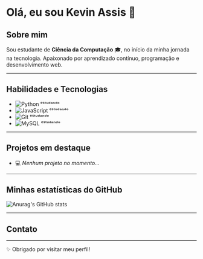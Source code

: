 # Olá, eu sou Kevin Assis 👋

## Sobre mim
Sou estudante de **Ciência da Computação** 🎓, no início da minha jornada na tecnologia. Apaixonado por aprendizado contínuo, programação e desenvolvimento web.

---

## Habilidades e Tecnologias
- ![Python](https://img.shields.io/badge/-Python-3776AB?style=flat&logo=python&logoColor=white) ᵉˢᵗᵘᵈᵃⁿᵈᵒ
- ![JavaScript](https://img.shields.io/badge/-JavaScript-F7DF1E?style=flat&logo=javascript&logoColor=black) ᵉˢᵗᵘᵈᵃⁿᵈᵒ
- ![Git](https://img.shields.io/badge/-Git-F05032?style=flat&logo=git&logoColor=white) ᵉˢᵗᵘᵈᵃⁿᵈᵒ
- ![MySQL](https://img.shields.io/badge/-MySQL-4479A1?style=flat&logo=mysql&logoColor=white) ᵉˢᵗᵘᵈᵃⁿᵈᵒ

---

## Projetos em destaque
- 💻 *Nenhum projeto no momento...*

---

## Minhas estatísticas do GitHub

![Anurag's GitHub stats](https://github-readme-stats.vercel.app/api?username=lxckkyz&show_icons=true&theme=radical&hide_border=true)

---

## Contato
<!--
[![LinkedIn](https://img.shields.io/badge/-LinkedIn-0A66C2?style=flat&logo=linkedin&logoColor=white)](https://linkedin.com/in/seu-linkedin)  
[![Twitter](https://img.shields.io/badge/-Twitter-1DA1F2?style=flat&logo=twitter&logoColor=white)](https://twitter.com/seu-twitter)  
[![Gmail](https://img.shields.io/badge/-Email-D14836?style=flat&logo=gmail&logoColor=white)](mailto:seu-email@email.com)
-->

---

✨ Obrigado por visitar meu perfil!
